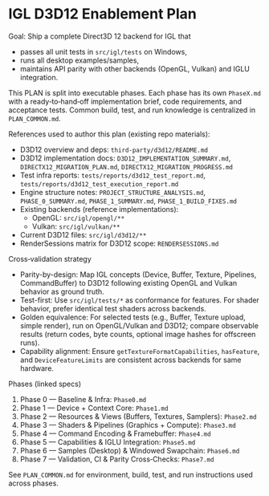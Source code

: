 # IGL D3D12 Enablement Plan

Goal: Ship a complete Direct3D 12 backend for IGL that
- passes all unit tests in `src/igl/tests` on Windows,
- runs all desktop examples/samples,
- maintains API parity with other backends (OpenGL, Vulkan) and IGLU integration.

This PLAN is split into executable phases. Each phase has its own `PhaseX.md` with a ready‑to‑hand‑off implementation brief, code requirements, and acceptance tests. Common build, test, and run knowledge is centralized in `PLAN_COMMON.md`.

References used to author this plan (existing repo materials):
- D3D12 overview and deps: `third-party/d3d12/README.md`
- D3D12 implementation docs: `D3D12_IMPLEMENTATION_SUMMARY.md`, `DIRECTX12_MIGRATION_PLAN.md`, `DIRECTX12_MIGRATION_PROGRESS.md`
- Test infra reports: `tests/reports/d3d12_test_report.md`, `tests/reports/d3d12_test_execution_report.md`
- Engine structure notes: `PROJECT_STRUCTURE_ANALYSIS.md`, `PHASE_0_SUMMARY.md`, `PHASE_1_SUMMARY.md`, `PHASE_1_BUILD_FIXES.md`
- Existing backends (reference implementations):
  - OpenGL: `src/igl/opengl/**`
  - Vulkan: `src/igl/vulkan/**`
- Current D3D12 files: `src/igl/d3d12/**`
- RenderSessions matrix for D3D12 scope: `RENDERSESSIONS.md`

Cross‑validation strategy
- Parity-by-design: Map IGL concepts (Device, Buffer, Texture, Pipelines, CommandBuffer) to D3D12 following existing OpenGL and Vulkan behavior as ground truth.
- Test-first: Use `src/igl/tests/*` as conformance for features. For shader behavior, prefer identical test shaders across backends.
- Golden equivalence: For selected tests (e.g., Buffer, Texture upload, simple render), run on OpenGL/Vulkan and D3D12; compare observable results (return codes, byte counts, optional image hashes for offscreen runs).
- Capability alignment: Ensure `getTextureFormatCapabilities`, `hasFeature`, and `DeviceFeatureLimits` are consistent across backends for same hardware.

Phases (linked specs)
1. Phase 0 — Baseline & Infra: `Phase0.md`
2. Phase 1 — Device + Context Core: `Phase1.md`
3. Phase 2 — Resources & Views (Buffers, Textures, Samplers): `Phase2.md`
4. Phase 3 — Shaders & Pipelines (Graphics + Compute): `Phase3.md`
5. Phase 4 — Command Encoding & Framebuffer: `Phase4.md`
6. Phase 5 — Capabilities & IGLU Integration: `Phase5.md`
7. Phase 6 — Samples (Desktop) & Windowed Swapchain: `Phase6.md`
8. Phase 7 — Validation, CI & Parity Cross‑Checks: `Phase7.md`

See `PLAN_COMMON.md` for environment, build, test, and run instructions used across phases.

